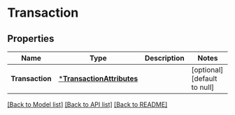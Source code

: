 # Transaction

## Properties
Name | Type | Description | Notes
------------ | ------------- | ------------- | -------------
**Transaction** | [***TransactionAttributes**](TransactionAttributes.md) |  | [optional] [default to null]

[[Back to Model list]](../README.md#documentation-for-models) [[Back to API list]](../README.md#documentation-for-api-endpoints) [[Back to README]](../README.md)


